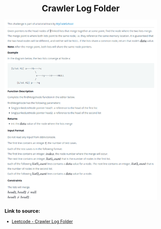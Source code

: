 <h1 align="center">Crawler Log Folder</h1>

![alt text](https://github.com/matthew01lokiet/Algorithmic-exercises/blob/main/z_description_images/Linked%20List/find_merge_point_of_two_lists.png?raw=true)

### Link to source: 
- <a href="https://leetcode.com/problems/crawler-log-folder/">Leetcode - Crawler Log Folder</a>
